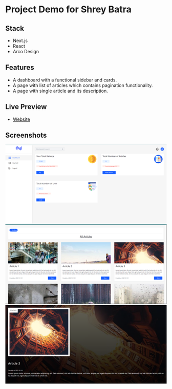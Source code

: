 # Project Demo for Shrey Batra

## Stack

* Next.js
* React
* Arco Design

## Features

* A dashboard with a functional sidebar and cards.
* A page with list of articles which contains pagination functionality.
* A page with single article and its description.

## Live Preview

* [Website](https://project-demo-mxpxzb827-mrnewaz.vercel.app/)

## Screenshots

![1.Dashboard Page](/screenshots/Dashboard.png "Dashboard Page")
![2.List of Articles Page](/screenshots/ListOfArticles.png "List of articles Page")
![3.Single Article Page](/screenshots/SingleArticle.png "Single Article Page")
